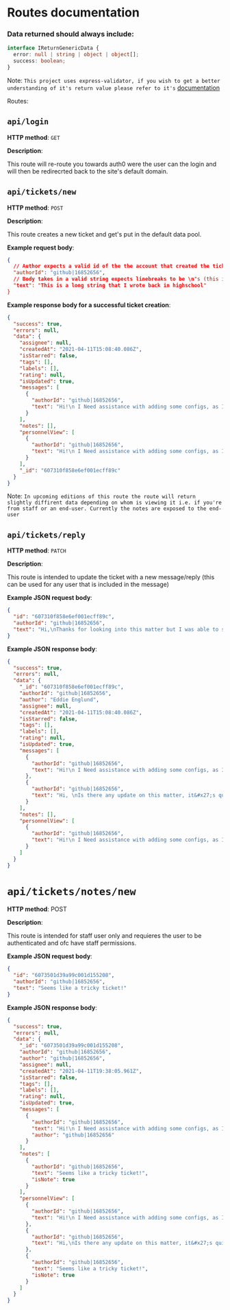 # Routes documentation

### Data returned should always include:

```ts
interface IReturnGenericData {
  error: null | string | object | object[];
  success: boolean;
}
```

Note: `This project uses express-validator, if you wish to get a better understanding of it's return value please refer to it's` [documentation](https://express-validator.github.io/docs/validation-chain-api.html)

Routes:

## `api/login`

**HTTP method**: `GET`

**Description**:

This route will re-route you towards auth0 were the user can the login and will then be redirecrted back to the site's default domain.

## `api/tickets/new`

**HTTP method**: `POST`

**Description**:

This route creates a new ticket and get's put in the default data pool.

**Example request body**:

```json
{
  // Author expects a valid id of the the account that created the ticket
  "authorId": "github|16852656",
  // Body takes in a valid string expects linebreaks to be \n"s (this is default when sending data from a text input in a form)
  "text": "This is a long string that I wrote back in highschool"
}
```

**Example response body for a successful ticket creation**:

```json
{
  "success": true,
  "errors": null,
  "data": {
    "assignee": null,
    "createdAt": "2021-04-11T15:08:40.086Z",
    "isStarred": false,
    "tags": [],
    "labels": [],
    "rating": null,
    "isUpdated": true,
    "messages": [
      {
        "authorId": "github|16852656",
        "text": "Hi!\n I Need assistance with adding some configs, as I as appear to be receiving the attached error when doing so!"
      }
    ],
    "notes": [],
    "personnelView": [
      {
        "authorId": "github|16852656",
        "text": "Hi!\n I Need assistance with adding some configs, as I as appear to be receiving the attached error when doing so!"
      }
    ],
    "_id": "607310f858e6ef001ecff89c"
  }
}
```

Note: `In upcoming editions of this route the route will return slightly diffirent data depending on whom is viewing it i.e. if you're from staff or an end-user. Currently the notes are exposed to the end-user`

## `api/tickets/reply`

**HTTP method**: `PATCH`

**Description**:

This route is intended to update the ticket with a new message/reply (this can be used for any user that is included in the message)

**Example JSON request body**:

```json
{
  "id": "607310f858e6ef001ecff89c",
  "authorId": "github|16852656",
  "text": "Hi,\nThanks for looking into this matter but I was able to solve it after sending the ticket!\nBest regards,"
}
```

**Example JSON response body**:

```json
{
  "success": true,
  "errors": null,
  "data": {
    "_id": "607310f858e6ef001ecff89c",
    "authorId": "github|16852656",
    "author": "Eddie Englund",
    "assignee": null,
    "createdAt": "2021-04-11T15:08:40.086Z",
    "isStarred": false,
    "tags": [],
    "labels": [],
    "rating": null,
    "isUpdated": true,
    "messages": [
      {
        "authorId": "github|16852656",
        "text": "Hi!\n I Need assistance with adding some configs, as I as appear to be receiving the attached error when doing so!"
      },
      {
        "authorId": "github|16852656",
        "text": "Hi, \nIs there any update on this matter, it&#x27;s quite urgent for us!"
      }
    ],
    "notes": [],
    "personnelView": [
      {
        "authorId": "github|16852656",
        "text": "Hi!\n I Need assistance with adding some configs, as I as appear to be receiving the attached error when doing so!"
      }
    ]
  }
}
```

# `api/tickets/notes/new`

**HTTP method**: POST

**Description**:

This route is intended for staff user only and requieres the user to be authenticated and ofc have staff permissions.

**Example JSON request body**:

```json
{
  "id": "6073501d39a99c001d155208",
  "authorId": "github|16852656",
  "text": "Seems like a tricky ticket!"
}
```

**Example JSON response body**:

```json
{
  "success": true,
  "errors": null,
  "data": {
    "_id": "6073501d39a99c001d155208",
    "authorId": "github|16852656",
    "author": "github|16852656",
    "assignee": null,
    "createdAt": "2021-04-11T19:38:05.961Z",
    "isStarred": false,
    "tags": [],
    "labels": [],
    "rating": null,
    "isUpdated": true,
    "messages": [
      {
        "authorId": "github|16852656",
        "text": "Hi!\n I Need assistance with adding some configs, as I as appear to be receiving the attached error when doing so!",
        "author": "github|16852656"
      }
    ],
    "notes": [
      {
        "authorId": "github|16852656",
        "text": "Seems like a tricky ticket!",
        "isNote": true
      }
    ],
    "personnelView": [
      {
        "authorId": "github|16852656",
        "text": "Hi!\n I Need assistance with adding some configs, as I as appear to be receiving the attached error when doing so!"
      },
      {
        "authorId": "github|16852656",
        "text": "Hi,\nIs there any update on this matter, it&#x27;s quite urgent for us!"
      },
      {
        "authorId": "github|16852656",
        "text": "Seems like a tricky ticket!",
        "isNote": true
      }
    ]
  }
}
```
